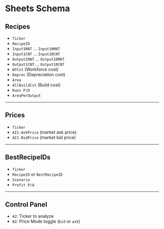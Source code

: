 # Sheets Schema

## Recipes
- `Ticker`
- `RecipeID`
- `Input1MAT` … `Input10MAT`
- `Input1CNT` … `Input10CNT`
- `Output1MAT` … `Output10MAT`
- `Output1CNT` … `Output10CNT`
- `WfCst` (Workforce cost)
- `Deprec` (Depreciation cost)
- `Area`
- `AllBuildCst` (Build cost)
- `Runs P/D`
- `AreaPerOutput`

---

## Prices
- `Ticker`
- `AI1-AskPrice` (market ask price)
- `AI1-BidPrice` (market bid price)

---

## BestRecipeIDs
- `Ticker`
- `RecipeID` or `BestRecipeID`
- `Scenario`
- `Profit P/A`

---

## Control Panel
- `A2`: Ticker to analyze
- `B2`: Price Mode toggle (`bid` or `ask`)
